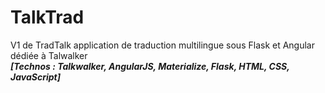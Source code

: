 # TalkTrad
V1 de TradTalk application de traduction multilingue sous Flask et Angular dédiée à Talwalker <br>
<b><i>[Technos : Talkwalker, AngularJS, Materialize, Flask, HTML, CSS, JavaScript] </i></b>
